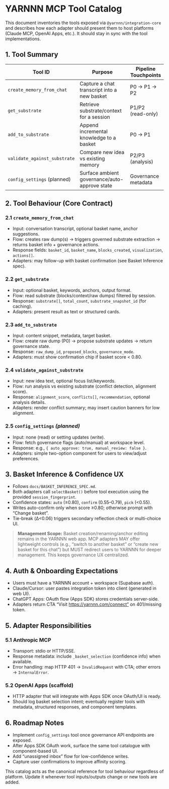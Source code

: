 # YARNNN MCP Tool Catalog

This document inventories the tools exposed via `@yarnnn/integration-core` and
describes how each adapter should present them to host platforms (Claude MCP,
OpenAI Apps, etc.). It should stay in sync with the tool implementations.

## 1. Tool Summary

| Tool ID                  | Purpose                                       | Pipeline Touchpoints |
|-------------------------|-----------------------------------------------|----------------------|
| `create_memory_from_chat` | Capture a chat transcript into a new basket   | P0 → P1 → P2         |
| `get_substrate`           | Retrieve substrate/context for a session      | P1/P2 (read-only)    |
| `add_to_substrate`        | Append incremental knowledge to a basket      | P0 → P1              |
| `validate_against_substrate` | Compare new idea vs existing memory         | P2/P3 (analysis)     |
| `config_settings` (planned) | Surface ambient governance/auto-approve state | Governance metadata  |

## 2. Tool Behaviour (Core Contract)

### 2.1 `create_memory_from_chat`
- Input: conversation transcript, optional basket name, anchor suggestions.  
- Flow: creates raw dump(s) → triggers governed substrate extraction → returns
  basket info + governance actions.
- Response fields: `basket_id`, `basket_name`, `blocks_created`, `visualization`, `actions[]`.
- Adapters: may follow-up with basket confirmation (see Basket Inference spec).

### 2.2 `get_substrate`
- Input: optional basket, keywords, anchors, output format.  
- Flow: read substrate (blocks/context/raw dumps) filtered by session.  
- Response: `substrate[]`, `total_count`, `substrate_snapshot_id` (for caching).
- Adapters: present result as text or structured cards.

### 2.3 `add_to_substrate`
- Input: content snippet, metadata, target basket.  
- Flow: create raw dump (P0) → propose substrate updates → return governance state.  
- Response: `raw_dump_id`, `proposed_blocks`, `governance_mode`.
- Adapters: must show confirmation chip if basket score < 0.80.

### 2.4 `validate_against_substrate`
- Input: new idea text, optional focus list/keywords.  
- Flow: run analysis vs existing substrate (conflict detection, alignment score).  
- Response: `alignment_score`, `conflicts[]`, `recommendation`, optional analysis details.  
- Adapters: render conflict summary; may insert caution banners for low alignment.

### 2.5 `config_settings` *(planned)*
- Input: none (read) or setting updates (write).  
- Flow: fetch governance flags (auto/manual) at workspace level.  
- Response: e.g., `{ auto_approve: true, manual_review: false }`.  
- Adapters: simple two-option component for users to view/adjust preferences.

## 3. Basket Inference & Confidence UX
- Follows `docs/BASKET_INFERENCE_SPEC.md`.  
- Both adapters call `selectBasket()` before tool execution using the provided
  `session_fingerprint`.  
- Confidence states: `auto` (≥0.80), `confirm` (0.55–0.79), `pick` (<0.55).  
- Writes auto-confirm only when score ≥0.80; otherwise prompt with “Change basket”.
- Tie-break (Δ<0.06) triggers secondary reflection check or multi-choice UI.

> **Management Scope:** Basket creation/renaming/anchor editing remains in the
> YARNNN web app. MCP adapters MAY offer lightweight controls (e.g., “switch to
> another basket” or “create new basket for this chat”) but MUST redirect users
> to YARNNN for deeper management. This keeps governance UX centralized.

## 4. Auth & Onboarding Expectations
- Users must have a YARNNN account + workspace (Supabase auth).  
- Claude/Cursor: user pastes integration token into client (generated in web UI).  
- ChatGPT Apps: OAuth flow (Apps SDK) stores credentials server-side.  
- Adapters return CTA “Visit https://yarnnn.com/connect” on 401/missing token.

## 5. Adapter Responsibilities

### 5.1 Anthropic MCP
- Transport: stdio or HTTP/SSE.  
- Response metadata: include `_basket_selection` (confidence info) when available.  
- Error handling: map HTTP 401 → `InvalidRequest` with CTA; other errors → `InternalError`.

### 5.2 OpenAI Apps (scaffold)
- HTTP adapter that will integrate with Apps SDK once OAuth/UI is ready.  
- Should log basket selection intent; eventually register tools with metadata,
  structured responses, and component templates.

## 6. Roadmap Notes
- Implement `config_settings` tool once governance API endpoints are exposed.  
- After Apps SDK OAuth work, surface the same tool catalogue with component-based UI.  
- Add “unassigned inbox” flow for low-confidence writes.  
- Capture user confirmations to improve affinity scoring.

This catalog acts as the canonical reference for tool behaviour regardless of
platform. Update it whenever tool inputs/outputs change or new tools are added.

